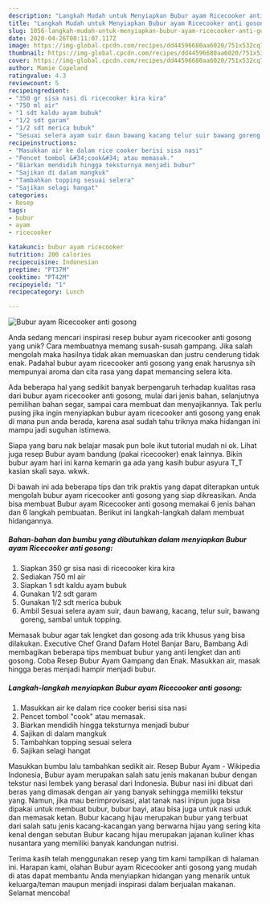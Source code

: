 ```yaml
---
description: "Langkah Mudah untuk Menyiapkan Bubur ayam Ricecooker anti gosong, Enak Banget"
title: "Langkah Mudah untuk Menyiapkan Bubur ayam Ricecooker anti gosong, Enak Banget"
slug: 1056-langkah-mudah-untuk-menyiapkan-bubur-ayam-ricecooker-anti-gosong-enak-banget
date: 2020-04-26T00:11:07.117Z
image: https://img-global.cpcdn.com/recipes/dd44596680aa6020/751x532cq70/bubur-ayam-ricecooker-anti-gosong-foto-resep-utama.jpg
thumbnail: https://img-global.cpcdn.com/recipes/dd44596680aa6020/751x532cq70/bubur-ayam-ricecooker-anti-gosong-foto-resep-utama.jpg
cover: https://img-global.cpcdn.com/recipes/dd44596680aa6020/751x532cq70/bubur-ayam-ricecooker-anti-gosong-foto-resep-utama.jpg
author: Mamie Copeland
ratingvalue: 4.3
reviewcount: 5
recipeingredient:
- "350 gr sisa nasi di ricecooker kira kira"
- "750 ml air"
- "1 sdt kaldu ayam bubuk"
- "1/2 sdt garam"
- "1/2 sdt merica bubuk"
- "Sesuai selera ayam suir daun bawang kacang telur suir bawang goreng sambal untuk topping"
recipeinstructions:
- "Masukkan air ke dalam rice cooker berisi sisa nasi"
- "Pencet tombol &#34;cook&#34; atau memasak."
- "Biarkan mendidih hingga teksturnya menjadi bubur"
- "Sajikan di dalam mangkuk"
- "Tambahkan topping sesuai selera"
- "Sajikan selagi hangat"
categories:
- Resep
tags:
- bubur
- ayam
- ricecooker

katakunci: bubur ayam ricecooker 
nutrition: 200 calories
recipecuisine: Indonesian
preptime: "PT37M"
cooktime: "PT42M"
recipeyield: "1"
recipecategory: Lunch

---
```



![Bubur ayam Ricecooker anti gosong](https://img-global.cpcdn.com/recipes/dd44596680aa6020/751x532cq70/bubur-ayam-ricecooker-anti-gosong-foto-resep-utama.jpg)

Anda sedang mencari inspirasi resep bubur ayam ricecooker anti gosong yang unik? Cara membuatnya memang susah-susah gampang. Jika salah mengolah maka hasilnya tidak akan memuaskan dan justru cenderung tidak enak. Padahal bubur ayam ricecooker anti gosong yang enak harusnya sih mempunyai aroma dan cita rasa yang dapat memancing selera kita.

Ada beberapa hal yang sedikit banyak berpengaruh terhadap kualitas rasa dari bubur ayam ricecooker anti gosong, mulai dari jenis bahan, selanjutnya pemilihan bahan segar, sampai cara membuat dan menyajikannya. Tak perlu pusing jika ingin menyiapkan bubur ayam ricecooker anti gosong yang enak di mana pun anda berada, karena asal sudah tahu triknya maka hidangan ini mampu jadi suguhan istimewa.

Siapa yang baru nak belajar masak pun bole ikut tutorial mudah ni ok. Lihat juga resep Bubur ayam bandung (pakai ricecooker) enak lainnya. Bikin bubur ayam hari ini karna kemarin ga ada yang kasih bubur asyura T_T kasian skali saya. wkwk.


Di bawah ini ada beberapa tips dan trik praktis yang dapat diterapkan untuk mengolah bubur ayam ricecooker anti gosong yang siap dikreasikan. Anda bisa membuat Bubur ayam Ricecooker anti gosong memakai 6 jenis bahan dan 6 langkah pembuatan. Berikut ini langkah-langkah dalam membuat hidangannya.

<!--inarticleads1-->

##### Bahan-bahan dan bumbu yang dibutuhkan dalam menyiapkan Bubur ayam Ricecooker anti gosong:

1. Siapkan 350 gr sisa nasi di ricecooker kira kira
1. Sediakan 750 ml air
1. Siapkan 1 sdt kaldu ayam bubuk
1. Gunakan 1/2 sdt garam
1. Gunakan 1/2 sdt merica bubuk
1. Ambil Sesuai selera ayam suir, daun bawang, kacang, telur suir, bawang goreng, sambal untuk topping.


Memasak bubur agar tak lengket dan gosong ada trik khusus yang bisa dilakukan. Executive Chef Grand Dafam Hotel Banjar Baru, Bambang Adi membagikan beberapa tips membuat bubur yang anti lengket dan anti gosong. Coba Resep Bubur Ayam Gampang dan Enak. Masukkan air, masak hingga beras menjadi hampir menjadi bubur. 

<!--inarticleads2-->

##### Langkah-langkah menyiapkan Bubur ayam Ricecooker anti gosong:

1. Masukkan air ke dalam rice cooker berisi sisa nasi
1. Pencet tombol &#34;cook&#34; atau memasak.
1. Biarkan mendidih hingga teksturnya menjadi bubur
1. Sajikan di dalam mangkuk
1. Tambahkan topping sesuai selera
1. Sajikan selagi hangat


Masukkan bumbu lalu tambahkan sedikit air. Resep Bubur Ayam - Wikipedia Indonesia, Bubur ayam merupakan salah satu jenis makanan bubur dengan tekstur nasi lembek yang berasal dari Indonesia. Bubur nasi ini dibuat dari beras yang dimasak dengan air yang banyak sehingga memiliki tekstur yang. Namun, jika mau berimprovisasi, alat tanak nasi inipun juga bisa dipakai untuk membuat bubur, bubur bayi, atau bisa juga untuk nasi uduk dan memasak ketan. Bubur kacang hijau merupakan bubur yang terbuat dari salah satu jenis kacang-kacangan yang berwarna hijau yang sering kita kenal dengan sebutan Bubur kacang hijau merupakan jajanan kuliner khas nusantara yang memiliki banyak kandungan nutrisi. 

Terima kasih telah menggunakan resep yang tim kami tampilkan di halaman ini. Harapan kami, olahan Bubur ayam Ricecooker anti gosong yang mudah di atas dapat membantu Anda menyiapkan hidangan yang menarik untuk keluarga/teman maupun menjadi inspirasi dalam berjualan makanan. Selamat mencoba!
